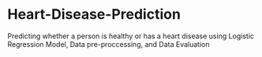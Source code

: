 # Heart-Disease-Prediction
Predicting whether a person is healthy or has a heart disease using  Logistic Regression Model, Data pre-proccessing, and Data Evaluation
